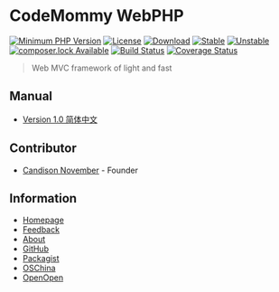 # CodeMommy WebPHP

[![Minimum PHP Version](https://img.shields.io/badge/php->=5.5-8892BF.svg)](https://php.net)
[![License](https://poser.pugx.org/CodeMommy/WebPHP/license)](LICENSE)
[![Download](https://poser.pugx.org/CodeMommy/WebPHP/downloads)](https://packagist.org/packages/CodeMommy/WebPHP)
[![Stable](https://poser.pugx.org/CodeMommy/WebPHP/version)](https://packagist.org/packages/CodeMommy/WebPHP)
[![Unstable](https://poser.pugx.org/CodeMommy/WebPHP/v/unstable)](https://packagist.org/packages/CodeMommy/WebPHP)
[![composer.lock Available](https://poser.pugx.org/CodeMommy/WebPHP/composerlock)](https://packagist.org/packages/CodeMommy/WebPHP)
[![Build Status](https://travis-ci.org/CodeMommy/WebPHP.svg?branch=master)](https://travis-ci.org/CodeMommy/WebPHP)
[![Coverage Status](https://coveralls.io/repos/github/CodeMommy/WebPHP/badge.svg?branch=master)](https://coveralls.io/github/CodeMommy/WebPHP?branch=master)

> Web MVC framework of light and fast

## Manual

- [Version 1.0 简体中文](manual/1.0_SimplifiedChinese.md)

## Contributor

- [Candison November](http://www.kandisheng.com) - Founder

## Information

- [Homepage](http://www.CodeMommy.com)
- [Feedback](https://github.com/CodeMommy/WebPHP/issues)
- [About](https://github.com/CodeMommy/CodeMommy)
- [GitHub](https://github.com/CodeMommy/WebPHP)
- [Packagist](https://packagist.org/packages/CodeMommy/WebPHP)
- [OSChina](http://www.oschina.net/p/luckyphp)
- [OpenOpen](http://www.open-open.com/lib/view/open1450851176558.html)